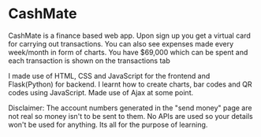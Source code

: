# CashMate
CashMate is a finance based web app. Upon sign up you get a virtual card for carrying out transactions. You can also see expenses made every week/month in form of charts. You have $69,000 which can be spent and each transaction is shown on the transactions tab

I made use of HTML, CSS and JavaScript for the frontend and Flask(Python) for backend. I learnt how to create charts, bar codes and QR codes using JavaScript. Made use of Ajax at some point.


Disclaimer: The account numbers generated in the "send money" page are not real so money isn't to be sent to them. No APIs are used so your details won't be used for anything. Its all for the purpose of learning.
